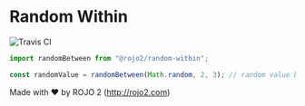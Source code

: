 # Random Within 
![Travis CI](https://travis-ci.org/rojo2/random-within.svg?branch=master)

```javascript
import randomBetween from "@rojo2/random-within";

const randomValue = randomBetween(Math.random, 2, 3); // random value between 2 and 3
```

Made with :heart: by ROJO 2 (http://rojo2.com)
